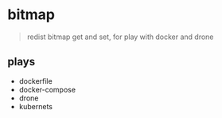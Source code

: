 # bitmap

> redist bitmap get and set, for play with docker and drone

## plays

- dockerfile
- docker-compose
- drone
- kubernets

